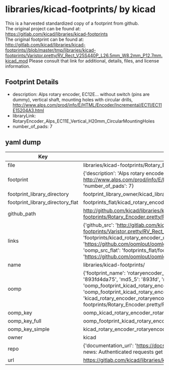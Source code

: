 # libraries/kicad-footprints/ by kicad  
This is a harvested standardized copy of a footprint from github.  
The original project can be found at:  
https://gitlab.com/kicad/libraries/kicad-footprints  
The original footprint can be found at:
http://gitlab.com/kicad/libraries/kicad-footprints//blob/master/tmp/libraries/kicad-footprints/Varistor.pretty/RV_Rect_V25S440P_L26.5mm_W8.2mm_P12.7mm.kicad_mod
Please consult that link for additional, details, files, and license information.  
## Footprint Details
* description: Alps rotary encoder, EC12E... without switch (pins are dummy), vertical shaft, mounting holes with circular drills, http://www.alps.com/prod/info/E/HTML/Encoder/Incremental/EC11/EC11E15204A3.html  
* libraryLink: RotaryEncoder_Alps_EC11E_Vertical_H20mm_CircularMountingHoles  
* number_of_pads: 7  
## yaml dump  
| Key | Value |  
| --- | --- |  
| file | libraries/kicad-footprints/Rotary_Encoder.pretty/RotaryEncoder_Alps_EC11E_Vertical_H20mm_CircularMountingHoles.kicad_mod |  
| footprint | {'description': 'Alps rotary encoder, EC12E... without switch (pins are dummy), vertical shaft, mounting holes with circular drills, http://www.alps.com/prod/info/E/HTML/Encoder/Incremental/EC11/EC11E15204A3.html', 'libraryLink': 'RotaryEncoder_Alps_EC11E_Vertical_H20mm_CircularMountingHoles', 'number_of_pads': 7} |  
| footprint_library_directory | footprint_library_owner/kicad_libraries/kicad-footprints/ |  
| footprint_library_directory_flat | footprints_flat/kicad_rotary_encoder_rotaryencoder_alps_ec11e_vertical_h20mm_circularmountingholes/working |  
| github_path | http://github.com/kicad/libraries/kicad-footprints//blob/master/tmp/libraries/kicad-footprints/Rotary_Encoder.pretty/RotaryEncoder_Alps_EC11E_Vertical_H20mm_CircularMountingHoles.kicad_mod |  
| links | {'github_src': 'http://gitlab.com/kicad/libraries/kicad-footprints//blob/master/tmp/libraries/kicad-footprints/Varistor.pretty/RV_Rect_V25S440P_L26.5mm_W8.2mm_P12.7mm.kicad_mod', 'github_src_repo': 'https://gitlab.com/kicad/libraries/kicad-footprints', 'oomp_bot': 'footprints/kicad_rotary_encoder_rotaryencoder_alps_ec11e_vertical_h20mm_circularmountingholes/working', 'oomp_bot_github': 'https://github.com/oomlout/oomlout_oomp_footprint_bot/tree/main/footprints/kicad_rotary_encoder_rotaryencoder_alps_ec11e_vertical_h20mm_circularmountingholes/working', 'oomp_src_flat': 'footprints_flat/footprints_flat/kicad_rotary_encoder_rotaryencoder_alps_ec11e_vertical_h20mm_circularmountingholes/working', 'oomp_src_flat_github': 'https://github.com/oomlout/oomlout_oomp_footprint_src/tree/main/footprints_flat/kicad_rotary_encoder_rotaryencoder_alps_ec11e_vertical_h20mm_circularmountingholes/working'} |  
| name | libraries/kicad-footprints/ |  
| oomp | {'footprint_name': 'rotaryencoder_alps_ec11e_vertical_h20mm_circularmountingholes', 'library_name': 'rotary_encoder', 'md5': '893fd4da75231742bf55873a852f3f20', 'md5_10': '893fd4da75', 'md5_5': '893fd', 'md5_6': '893fd4', 'oomp_key': 'oomp_kicad_rotary_encoder_rotaryencoder_alps_ec11e_vertical_h20mm_circularmountingholes', 'oomp_key_extra': 'oomp_footprint_kicad_rotary_encoder_rotaryencoder_alps_ec11e_vertical_h20mm_circularmountingholes', 'oomp_key_full': 'oomp_footprint_kicad_rotary_encoder_rotaryencoder_alps_ec11e_vertical_h20mm_circularmountingholes_893fd4', 'oomp_key_simple': 'kicad_rotary_encoder_rotaryencoder_alps_ec11e_vertical_h20mm_circularmountingholes', 'original_filename': 'libraries/kicad-footprints/Rotary_Encoder.pretty/RotaryEncoder_Alps_EC11E_Vertical_H20mm_CircularMountingHoles.kicad_mod', 'owner_name': 'kicad'} |  
| oomp_key | oomp_kicad_rotary_encoder_rotaryencoder_alps_ec11e_vertical_h20mm_circularmountingholes |  
| oomp_key_full | oomp_footprint_kicad_rotary_encoder_rotaryencoder_alps_ec11e_vertical_h20mm_circularmountingholes |  
| oomp_key_simple | kicad_rotary_encoder_rotaryencoder_alps_ec11e_vertical_h20mm_circularmountingholes |  
| owner | kicad |  
| repo | {'documentation_url': 'https://docs.github.com/rest/overview/resources-in-the-rest-api#rate-limiting', 'message': "API rate limit exceeded for 84.66.173.59. (But here's the good news: Authenticated requests get a higher rate limit. Check out the documentation for more details.)"} |  
| url | https://gitlab.com/kicad/libraries/kicad-footprints |  

